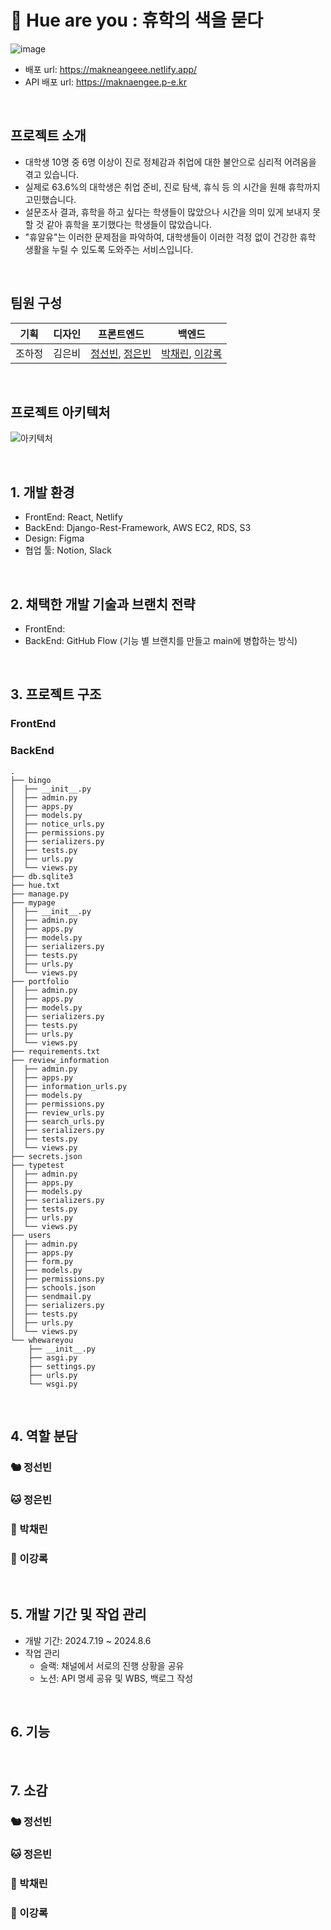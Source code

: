 # 🏫 Hue are you : 휴학의 색을 묻다
![image](https://github.com/user-attachments/assets/19b1af6f-cd1e-4145-b058-3cc04f6ce792)
- 배포 url: https://makneangeee.netlify.app/
- API 배포 url: https://maknaengee.p-e.kr

<br/>

## 프로젝트 소개
- 대학생 10명 중 6명 이상이 진로 정체감과 취업에 대한 불안으로 심리적 어려움을 겪고 있습니다.
- 실제로 63.6%의 대학생은 취업 준비, 진로 탐색, 휴식 등 의 시간을 원해 휴학까지 고민했습니다.
- 설문조사 결과, 휴학을 하고 싶다는 학생들이 많았으나 시간을 의미 있게 보내지 못할 것 같아 휴학을 포기했다는 학생들이 많았습니다.
- "휴알유"는 이러한 문제점을 파악하여, 대학생들이 이러한 걱정 없이 건강한 휴학 생활을 누릴 수 있도록 도와주는 서비스입니다.

<br/>

## 팀원 구성
| 기획 | 디자인 | 프론트엔드 | 백엔드 |
| --- | --- | --- | --- |
| 조하정 | 김은비 | [정선빈](https://github.com/jungsunbeen), [정은빈](https://github.com/eunkong0-0) | [박채린](https://github.com/cherrynniii), [이강록](https://github.com/kangroklee) |

<br/>

## 프로젝트 아키텍처
![아키텍처](https://github.com/user-attachments/assets/0b47bc0c-2232-45d9-937e-cc3de11a26f8)

<br/>

## 1. 개발 환경
- FrontEnd: React, Netlify
- BackEnd: Django-Rest-Framework, AWS EC2, RDS, S3
- Design: Figma
- 협업 툴: Notion, Slack

<br/>

## 2. 채택한 개발 기술과 브랜치 전략
- FrontEnd:
- BackEnd: GitHub Flow (기능 별 브랜치를 만들고 main에 병합하는 방식)

<br/>

## 3. 프로젝트 구조
### FrontEnd
### BackEnd
```
.
├── bingo
│  ├── __init__.py
│  ├── admin.py
│  ├── apps.py
│  ├── models.py
│  ├── notice_urls.py
│  ├── permissions.py
│  ├── serializers.py
│  ├── tests.py
│  ├── urls.py
│  └── views.py
├── db.sqlite3
├── hue.txt
├── manage.py
├── mypage
│  ├── __init__.py
│  ├── admin.py
│  ├── apps.py
│  ├── models.py
│  ├── serializers.py
│  ├── tests.py
│  ├── urls.py
│  └── views.py
├── portfolio
│  ├── admin.py
│  ├── apps.py
│  ├── models.py
│  ├── serializers.py
│  ├── tests.py
│  ├── urls.py
│  └── views.py
├── requirements.txt
├── review_information
│  ├── admin.py
│  ├── apps.py
│  ├── information_urls.py
│  ├── models.py
│  ├── permissions.py
│  ├── review_urls.py
│  ├── search_urls.py
│  ├── serializers.py
│  ├── tests.py
│  └── views.py
├── secrets.json
├── typetest
│  ├── admin.py
│  ├── apps.py
│  ├── models.py
│  ├── serializers.py
│  ├── tests.py
│  ├── urls.py
│  └── views.py
├── users
│  ├── admin.py
│  ├── apps.py
│  ├── form.py
│  ├── models.py
│  ├── permissions.py
│  ├── schools.json
│  ├── sendmail.py
│  ├── serializers.py
│  ├── tests.py
│  ├── urls.py
│  └── views.py
└── whewareyou
    ├── __init__.py
    ├── asgi.py
    ├── settings.py
    ├── urls.py
    └── wsgi.py
```

<br/>

## 4. 역할 분담
### 🐿️ 정선빈
### 🐱 정은빈
### 🐔 박채린
### 🐐 이강록

<br/>

## 5. 개발 기간 및 작업 관리
- 개발 기간: 2024.7.19 ~ 2024.8.6
- 작업 관리
  - 슬랙: 채널에서 서로의 진행 상황을 공유
  - 노션: API 명세 공유 및 WBS, 백로그 작성

<br/>

## 6. 기능

<br/>

## 7. 소감
### 🐿️ 정선빈
### 🐱 정은빈
### 🐔 박채린
### 🐐 이강록
